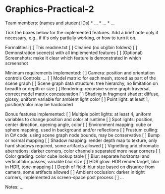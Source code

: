 # Graphics-Practical-2

Team members: (names and student IDs) \* \... \* \... \* \...

Tick the boxes below for the implemented features. Add a brief note only
if necessary, e.g., if it\'s only partially working, or how to turn it
on.

Formalities: \[ \]  This readme.txt \[ \]  Cleaned (no obj/bin folders) \[
\]  Demonstration scene(s) with all implemented features \[ \] (Optional)  
Screenshots: make it clear which feature is demonstrated in which
screenshot

Minimum requirements implemented: \[ \] Camera: position and orientation
controls Controls: \... \[ \] Model matrix: for each mesh, stored as
part of the scene graph \[ \] Scene graph data structure: tree
hierarchy, no limitation on breadth or depth or size \[ \] Rendering:
recursive scene graph traversal, correct model matrix concatenation \[
\] Shading in fragment shader: diffuse, glossy, uniform variable for
ambient light color \[ \] Point light: at least 1, position/color may be
hardcoded

Bonus features implemented: \[ \] Multiple point lights: at least 4,
uniform variables to change position and color at runtime \[ \] Spot
lights: position, center direction, opening angle, color \[ \]
Environment mapping: cube or sphere mapping, used in background and/or
reflections \[ \] Frustum culling: in C# code, using scene graph node
bounds, may be conservative \[ \] Bump or normal mapping \[ \] Shadow
mapping: render depth map to texture, only hard shadows required, some
artifacts allowed \[ \] Vignetting and chromatic aberrations: darker
corners, color channels separated more near corners \[ \] Color grading:
color cube lookup table \[ \] Blur: separate horizontal and vertical
blur passes, variable blur size \[ \] HDR glow: HDR render target, blur
in HDR, tone-mapping \[ \] Depth of field: blur size based on distance
from camera, some artifacts allowed \[ \] Ambient occlusion: darker in
tight corners, implemented as screen-space post process \[ \] \...

Notes: \...
